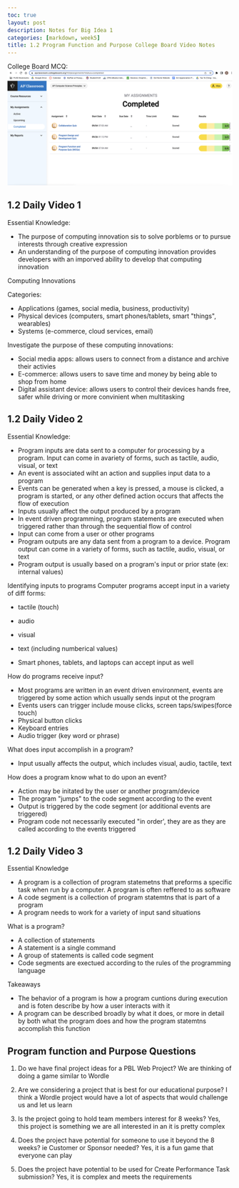 ```yaml
---
toc: true
layout: post
description: Notes for Big Idea 1
categories: [markdown, week5]
title: 1.2 Program Function and Purpose College Board Video Notes
---
```

College Board MCQ:
![This is an image](https://github.com/aliyatang/Aliya/blob/master/images/10-3-22-Screenshot1.png?raw=true)

## 1.2 Daily Video 1
Essential Knowledge:
- The purpose of computing innovation sis to solve porblems or to pursue interests through creative expression
- An understanding of the purpose of computing innovation provides developers with an imporved ability to develop that computing innovation

Computing Innovations

Categories:
- Applications (games, social media, business, productivity)
- Physical devices (computers, smart phones/tablets, smart "things", wearables)
- Systems (e-commerce, cloud services, email)

Investigate the purpose of these computing innovations:
- Social media apps: allows users to connect from a distance and archive their activies
- E-commerce: allows users to save time and money by being able to shop from home
- Digital assistant device: allows users to control their devices hands free, safer while driving or more convinient when multitasking


## 1.2 Daily Video 2
Essential Knowledge:
- Program inputs are data sent to a computer for processing by a program. Input can come in avariety of forms, such as tactile, audio, visual, or text
- An event is associated wiht an action and supplies input data to a program
- Events can be generated when a key is pressed, a mouse is clicked, a program is started, or any other defined action occurs that affects the flow of execution
- Inputs usually affect the output produced by a program
- In event driven programming, program statements are executed when triggered rather than through the sequential flow of control
- Input can come from a user or other programs
- Program outputs are any data sent from a program to a device. Program output can come in a variety of forms, such as tactile, audio, visual, or text
- Program output is usually based on a program's input or prior state (ex: internal values)

Identifying inputs to programs
Computer programs accept input in a variety of diff forms:
- tactile (touch)
- audio
- visual
- text (including numberical values)

- Smart phones, tablets, and laptops can accept input as well

How do programs receive input?
- Most programs are written in an event driven environment, events are triggered by some action which usually sends input ot the program
- Events users can trigger include mouse clicks, screen taps/swipes(force touch)
- Physical button clicks
- Keyboard entries
- Audio trigger (key word or phrase)

What does input accomplish in a program?
- Input usually affects the output, which includes visual, audio, tactile, text

How does a program know what to do upon an event?
- Action may be initated by the user or another program/device
- The program "jumps" to the code segment according to the event
- Output is triggered by the code segment (or additional events are triggered)
- Program code not necessarily executed "in order', they are as they are called according to the events triggered

## 1.2 Daily Video 3
Essential Knowledge
- A program is a collection of program statemetns that preforms a specific task when run by a computer. A program is often reffered to as software
- A code segment is a collection of program statemtns that is part of a program
- A program needs to work for a variety of input sand situations

What is a program? 
- A collection of statements
- A statement is a single command
- A group of statements is called code segment
- Code segments are exectued according to the rules of the programming language

Takeaways
- The behavior of a program is how a program cuntions during execution and is foten describe by how a user interacts with it
- A program can be described broadly by what it does, or more in detail by both what the program does and how the program statemtns accomplish this function

## Program function and Purpose Questions
1. Do we have final project ideas for a PBL Web Project?
We are thinking of doing a game similar to Wordle

2. Are we considering a project that is best for our educational purpose?
I think a Wordle project would have a lot of aspects that would challenge us and let us learn

3. Is the project going to hold team members interest for 8 weeks?
Yes, this project is something we are all interested in an it is pretty complex

4. Does the project have potential for someone to use it beyond the 8 weeks? ie Customer or Sponsor needed?
Yes, it is a fun game that everyone can play

5. Does the project have potential to be used for Create Performance Task submission?
Yes, it is complex and meets the requirements